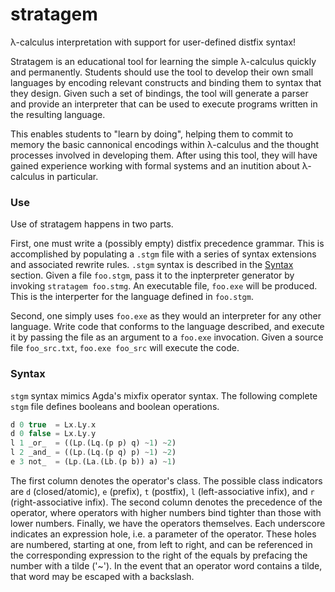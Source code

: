# stratagem

λ-calculus interpretation with support for user-defined distfix syntax!

Stratagem is an educational tool for learning the simple λ-calculus quickly and permanently. Students should use the tool to develop their own small languages by encoding relevant constructs and binding them to syntax that they design. Given such a set of bindings, the tool will generate a parser and provide an interpreter that can be used to execute programs written in the resulting language.

This enables students to "learn by doing", helping them to commit to memory the basic cannonical encodings within λ-calculus and the thought processes involved in developing them. After using this tool, they will have gained experience working with formal systems and an inutition about λ-calculus in particular.

### Use

Use of stratagem happens in two parts.

First, one must write a (possibly empty) distfix precedence grammar. This is accomplished by populating a `.stgm` file with a series of syntax extensions and associated rewrite rules. `.stgm` syntax is described in the [Syntax](#Syntax) section. Given a file `foo.stgm`, pass it to the inpterpreter generator by invoking `stratagem foo.stmg`. An executable file, `foo.exe` will be produced. This is the interperter for the language defined in `foo.stgm`.

Second, one simply uses `foo.exe` as they would an interpreter for any other language. Write code that conforms to the language described, and execute it by passing the file as an argument to a `foo.exe` invocation. Given a source file `foo_src.txt`, `foo.exe foo_src` will execute the code.

### Syntax

`stgm` syntax mimics Agda's mixfix operator syntax. The following complete `stgm` file defines booleans and boolean operations.

```php
d 0 true  = Lx.Ly.x
d 0 false = Lx.Ly.y
l 1 _or_  = ((Lp.(Lq.(p p) q) ~1) ~2)
l 2 _and_ = ((Lp.(Lq.(p q) p) ~1) ~2)
e 3 not_  = (Lp.(La.(Lb.(p b)) a) ~1)
```

The first column denotes the operator's class. The possible class indicators are `d` (closed/atomic), `e` (prefix), `t` (postfix), `l` (left-associative infix), and `r` (right-associative infix). The second column denotes the precedence of the operator, where operators with higher numbers bind tighter than those with lower numbers. Finally, we have the operators themselves. Each underscore indicates an expression hole, i.e. a parameter of the operator. These holes are numbered, starting at one, from left to right, and can be referenced in the corresponding expression to the right of the equals by prefacing the number with a tilde ('~'). In the event that an operator word contains a tilde, that word may be escaped with a backslash.
